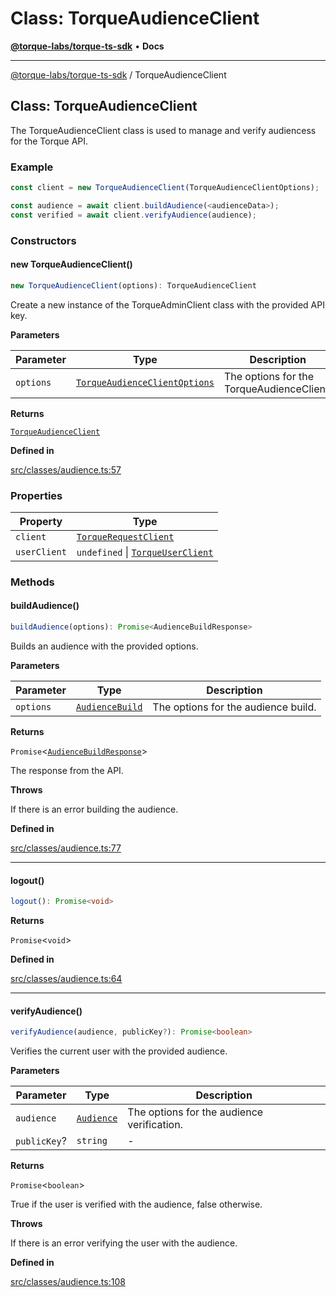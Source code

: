 # Class: TorqueAudienceClient

[**@torque-labs/torque-ts-sdk**](../) • **Docs**

***

[@torque-labs/torque-ts-sdk](../) / TorqueAudienceClient

## Class: TorqueAudienceClient

The TorqueAudienceClient class is used to manage and verify audiencess for the Torque API.

### Example

```ts
const client = new TorqueAudienceClient(TorqueAudienceClientOptions);

const audience = await client.buildAudience(<audienceData>);
const verified = await client.verifyAudience(audience);
```

### Constructors

#### new TorqueAudienceClient()

```ts
new TorqueAudienceClient(options): TorqueAudienceClient
```

Create a new instance of the TorqueAdminClient class with the provided API key.

**Parameters**

| Parameter | Type                                                                            | Description                               |
| --------- | ------------------------------------------------------------------------------- | ----------------------------------------- |
| `options` | [`TorqueAudienceClientOptions`](../type-aliases/TorqueAudienceClientOptions.md) | The options for the TorqueAudienceClient. |

**Returns**

[`TorqueAudienceClient`](torqueaudienceclient.md)

**Defined in**

[src/classes/audience.ts:57](https://github.com/torque-labs/torque-ts-sdk/blob/a30afeab92cb119627ec542f4c8aff2dd9faf383/src/classes/audience.ts#L57)

### Properties

| Property     | Type                                                     |
| ------------ | -------------------------------------------------------- |
| `client`     | [`TorqueRequestClient`](torquerequestclient.md)          |
| `userClient` | `undefined` \| [`TorqueUserClient`](torqueuserclient.md) |

### Methods

#### buildAudience()

```ts
buildAudience(options): Promise<AudienceBuildResponse>
```

Builds an audience with the provided options.

**Parameters**

| Parameter | Type                                                | Description                         |
| --------- | --------------------------------------------------- | ----------------------------------- |
| `options` | [`AudienceBuild`](../type-aliases/AudienceBuild.md) | The options for the audience build. |

**Returns**

`Promise`<[`AudienceBuildResponse`](../type-aliases/AudienceBuildResponse.md)>

The response from the API.

**Throws**

If there is an error building the audience.

**Defined in**

[src/classes/audience.ts:77](https://github.com/torque-labs/torque-ts-sdk/blob/a30afeab92cb119627ec542f4c8aff2dd9faf383/src/classes/audience.ts#L77)

***

#### logout()

```ts
logout(): Promise<void>
```

**Returns**

`Promise`<`void`>

**Defined in**

[src/classes/audience.ts:64](https://github.com/torque-labs/torque-ts-sdk/blob/a30afeab92cb119627ec542f4c8aff2dd9faf383/src/classes/audience.ts#L64)

***

#### verifyAudience()

```ts
verifyAudience(audience, publicKey?): Promise<boolean>
```

Verifies the current user with the provided audience.

**Parameters**

| Parameter    | Type                                      | Description                                |
| ------------ | ----------------------------------------- | ------------------------------------------ |
| `audience`   | [`Audience`](../type-aliases/Audience.md) | The options for the audience verification. |
| `publicKey`? | `string`                                  | -                                          |

**Returns**

`Promise`<`boolean`>

True if the user is verified with the audience, false otherwise.

**Throws**

If there is an error verifying the user with the audience.

**Defined in**

[src/classes/audience.ts:108](https://github.com/torque-labs/torque-ts-sdk/blob/a30afeab92cb119627ec542f4c8aff2dd9faf383/src/classes/audience.ts#L108)

